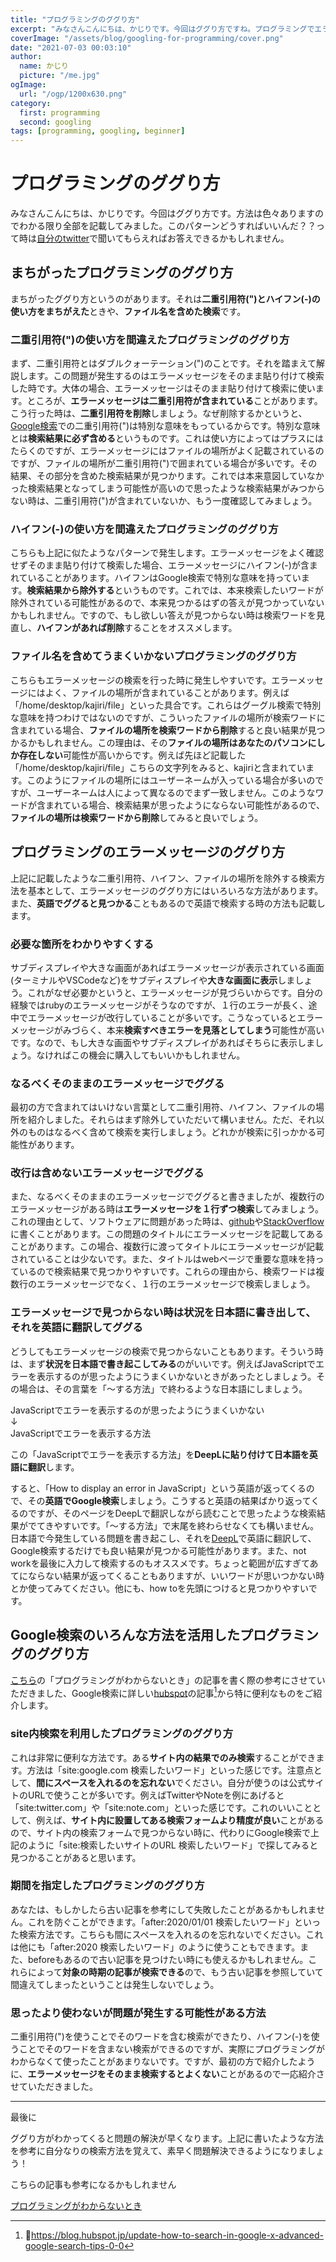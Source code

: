 ```yaml
---
title: "プログラミングのググり方"
excerpt: "みなさんこんにちは、かじりです。今回はググり方ですね。プログラミングでエラーが発生したときに必須です。ググり方をちょっと変更すれば見つかる答えがあります。その方法をたくさん書きました！参考になればいいな"
coverImage: "/assets/blog/googling-for-programming/cover.png"
date: "2021-07-03 00:03:10"
author:
  name: かじり
  picture: "/me.jpg"
ogImage:
  url: "/ogp/1200x630.png"
category:
  first: programming
  second: googling
tags: [programming, googling, beginner]
---
```


# プログラミングのググり方

みなさんこんにちは、かじりです。今回はググり方です。方法は色々ありますのでわかる限り全部を記載してみました。このパターンどうすればいいんだ？？って時は[自分のtwitter](https://twitter.com/kajirikajiri)で聞いてもらえればお答えできるかもしれません。

## まちがったプログラミングのググり方

まちがったググり方というのがあります。それは**二重引用符(")とハイフン(-)の使い方をまちがえた**ときや、**ファイル名を含めた検索**です。

### 二重引用符(")の使い方を間違えたプログラミングのググり方

まず、二重引用符とはダブルクォーテーション(")のことです。それを踏まえて解説します。この問題が発生するのはエラーメッセージをそのまま貼り付けて検索した時です。大体の場合、エラーメッセージはそのまま貼り付けて検索に使います。ところが、**エラーメッセージは二重引用符が含まれている**ことがあります。こう行った時は、**二重引用符を削除**しましょう。なぜ削除するかというと、[Google検索](https://www.google.com/?hl=ja)での二重引用符(")は特別な意味をもっているからです。特別な意味とは**検索結果に必ず含める**というものです。これは使い方によってはプラスにはたらくのですが、エラーメッセージにはファイルの場所がよく記載されているのですが、ファイルの場所が二重引用符(")で囲まれている場合が多いです。その結果、その部分を含めた検索結果が見つかります。これでは本来意図していなかった検索結果となってしまう可能性が高いので思ったような検索結果がみつからない時は、二重引用符(")が含まれていないか、もう一度確認してみましょう。

### ハイフン(-)の使い方を間違えたプログラミングのググり方

こちらも上記に似たようなパターンで発生します。エラーメッセージをよく確認せずそのまま貼り付けて検索した場合、エラーメッセージにハイフン(-)が含まれていることがあります。ハイフンはGoogle検索で特別な意味を持っています。**検索結果から除外する**というものです。これでは、本来検索したいワードが除外されている可能性があるので、本来見つかるはずの答えが見つかっていないかもしれません。ですので、もし欲しい答えが見つからない時は検索ワードを見直し、**ハイフンがあれば削除**することをオススメします。

### ファイル名を含めてうまくいかないプログラミングのググり方

こちらもエラーメッセージの検索を行った時に発生しやすいです。エラーメッセージにはよく、ファイルの場所が含まれていることがあります。例えば「/home/desktop/kajiri/file」といった具合です。これらはグーグル検索で特別な意味を持つわけではないのですが、こういったファイルの場所が検索ワードに含まれている場合、**ファイルの場所を検索ワードから削除**すると良い結果が見つかるかもしれません。この理由は、その**ファイルの場所はあなたのパソコンにしか存在しない**可能性が高いからです。例えば先ほど記載した「/home/desktop/kajiri/file」こちらの文字列をみると、kajiriと含まれています。このようにファイルの場所にはユーザーネームが入っている場合が多いのですが、ユーザーネームは人によって異なるのでまず一致しません。このようなワードが含まれている場合、検索結果が思ったようにならない可能性があるので、**ファイルの場所は検索ワードから削除**してみると良いでしょう。

## プログラミングのエラーメッセージのググり方

上記に記載したような二重引用符、ハイフン、ファイルの場所を除外する検索方法を基本として、エラーメッセージのググり方にはいろいろな方法があります。また、**英語でググると見つかる**こともあるので英語で検索する時の方法も記載します。

### 必要な箇所をわかりやすくする

サブディスプレイや大きな画面があればエラーメッセージが表示されている画面(ターミナルやVSCodeなど)をサブディスプレイや**大きな画面に表示**しましょう。これがなぜ必要かというと、エラーメッセージが見づらいからです。自分の経験ではrubyのエラーメッセージがそうなのですが、１行のエラーが長く、途中でエラーメッセージが改行していることが多いです。こうなっているとエラーメッセージがみづらく、本来**検索すべきエラーを見落としてしまう**可能性が高いです。なので、もし大きな画面やサブディスプレイがあればそちらに表示しましょう。なければこの機会に購入してもいいかもしれません。

### なるべくそのままのエラーメッセージでググる

最初の方で含まれてはいけない言葉として二重引用符、ハイフン、ファイルの場所を紹介しました。それらはまず除外していただいて構いません。ただ、それ以外のものはなるべく含めて検索を実行しましょう。どれかが検索に引っかかる可能性があります。

### 改行は含めないエラーメッセージでググる

また、なるべくそのままのエラーメッセージでググると書きましたが、複数行のエラーメッセージがある時は**エラーメッセージを１行ずつ検索**してみましょう。これの理由として、ソフトウェアに問題があった時は、[github](https://github.com/)や[StackOverflow](https://ja.stackoverflow.com/)に書くことがあります。この問題のタイトルにエラーメッセージを記載してあることがあります。この場合、複数行に渡ってタイトルにエラーメッセージが記載されていることは少ないです。また、タイトルはwebページで重要な意味を持っているので検索結果で見つかりやすいです。これらの理由から、検索ワードは複数行のエラーメッセージでなく、１行のエラーメッセージで検索しましょう。

### エラーメッセージで見つからない時は状況を日本語に書き出して、それを英語に翻訳してググる

どうしてもエラーメッセージの検索で見つからないこともあります。そういう時は、まず**状況を日本語で書き起こしてみる**のがいいです。例えばJavaScriptでエラーを表示するのが思ったようにうまくいかないときがあったとしましょう。その場合は、その言葉を「〜する方法」で終わるような日本語にしましょう。

JavaScriptでエラーを表示するのが思ったようにうまくいかない  
↓  
JavaScriptでエラーを表示する方法

この「JavaScriptでエラーを表示する方法」を**DeepLに貼り付けて日本語を英語に翻訳**します。

すると、「How to display an error in JavaScript」という英語が返ってくるので、その**英語でGoogle検索**しましょう。こうすると英語の結果ばかり返ってくるのですが、そのページをDeepLで翻訳しながら読むことで思ったような検索結果がでてきやすいです。「〜する方法」で末尾を終わらせなくても構いません。日本語で今発生している問題を書き起こし、それを[DeepL](https://www.deepl.com/translator)で英語に翻訳して、Google検索するだけでも良い結果が見つかる可能性があります。また、not workを最後に入力して検索するのもオススメです。ちょっと範囲が広すぎてあてにならない結果が返ってくることもありますが、いいワードが思いつかない時とか使ってみてください。他にも、how toを先頭につけると見つかりやすいです。

## Google検索のいろんな方法を活用したプログラミングのググり方

[こちら](/when-you-dont-know-how-to-program)の「プログラミングがわからないとき」の記事を書く際の参考にさせていただきました、Google検索に詳しい[hubspot](https://www.hubspot.jp/)の記事[^1]から特に便利なものをご紹介します。

[^1]:https://blog.hubspot.jp/update-how-to-search-in-google-x-advanced-google-search-tips-0-0

### site内検索を利用したプログラミングのググり方

これは非常に便利な方法です。ある**サイト内の結果でのみ検索**することができます。方法は「site:google.com 検索したいワード」といった感じです。注意点として、**間にスペースを入れるのを忘れない**でください。自分が使うのは公式サイトのURLで使うことが多いです。例えばTwitterやNoteを例にあげると「site:twitter.com」や「site:note.com」といった感じです。これのいいこととして、例えば、**サイト内に設置してある検索フォームより精度が良い**ことがあるので、サイト内の検索フォームで見つからない時に、代わりにGoogle検索で上記のように「site:検索したいサイトのURL 検索したいワード」で探してみると見つかることがあると思います。

### 期間を指定したプログラミングのググり方

あなたは、もしかしたら古い記事を参考にして失敗したことがあるかもしれません。これを防ぐことができます。「after:2020/01/01 検索したいワード」といった検索方法です。こちらも間にスペースを入れるのを忘れないでください。これは他にも「after:2020 検索したいワード」のように使うこともできます。また、beforeもあるので古い記事を見つけたい時にも使えるかもしれません。これらによって**対象の時期の記事が検索できる**ので、もう古い記事を参照していて間違えてしまったということは発生しないでしょう。

### 思ったより使わないが問題が発生する可能性がある方法

二重引用符(")を使うことでそのワードを含む検索ができたり、ハイフン(-)を使うことでそのワードを含まない検索ができるのですが、実際にプログラミングがわからなくて使ったことがあまりないです。ですが、最初の方で紹介したように、**エラーメッセージをそのまま検索するとよくない**ことがあるので一応紹介させていただきました。

---

最後に

ググり方がわかってくると問題の解決が早くなります。上記に書いたような方法を参考に自分なりの検索方法を覚えて、素早く問題解決できるようになりましょう！

こちらの記事も参考になるかもしれません

<a is="my-link" href="/when-you-dont-know-how-to-program">プログラミングがわからないとき</a>

